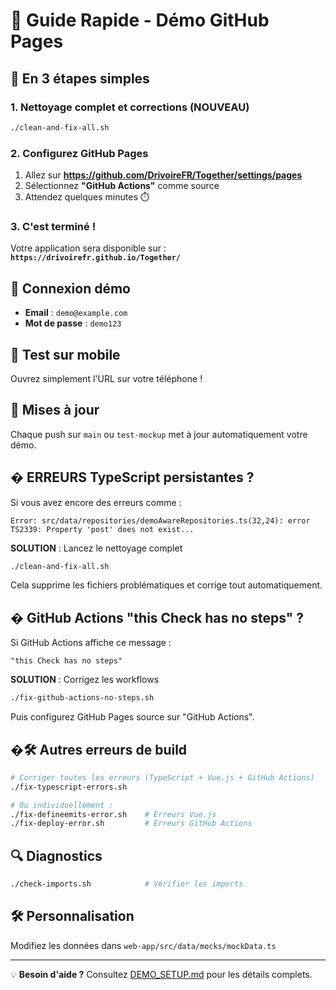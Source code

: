 # 🚀 Guide Rapide - Démo GitHub Pages

## 🎯 En 3 étapes simples

### 1. Nettoyage complet et corrections (NOUVEAU)
```bash
./clean-and-fix-all.sh
```

### 2. Configurez GitHub Pages
1. Allez sur **https://github.com/DrivoireFR/Together/settings/pages**
2. Sélectionnez **"GitHub Actions"** comme source
3. Attendez quelques minutes ⏱️

### 3. C'est terminé !

Votre application sera disponible sur :
**`https://drivoirefr.github.io/Together/`**

## 🔐 Connexion démo
- **Email** : `demo@example.com`
- **Mot de passe** : `demo123`

## 📱 Test sur mobile
Ouvrez simplement l'URL sur votre téléphone !

## 🔄 Mises à jour
Chaque push sur `main` ou `test-mockup` met à jour automatiquement votre démo.

## � ERREURS TypeScript persistantes ?

Si vous avez encore des erreurs comme :
```
Error: src/data/repositories/demoAwareRepositories.ts(32,24): error TS2339: Property 'post' does not exist...
```

**SOLUTION** : Lancez le nettoyage complet
```bash
./clean-and-fix-all.sh
```

Cela supprime les fichiers problématiques et corrige tout automatiquement.

## � GitHub Actions "this Check has no steps" ?

Si GitHub Actions affiche ce message :
```
"this Check has no steps"
```

**SOLUTION** : Corrigez les workflows
```bash
./fix-github-actions-no-steps.sh
```

Puis configurez GitHub Pages source sur "GitHub Actions".

## �🛠️ Autres erreurs de build
```bash
# Corriger toutes les erreurs (TypeScript + Vue.js + GitHub Actions)
./fix-typescript-errors.sh

# Ou individuellement :
./fix-defineemits-error.sh    # Erreurs Vue.js
./fix-deploy-error.sh         # Erreurs GitHub Actions
```

## 🔍 Diagnostics
```bash
./check-imports.sh            # Vérifier les imports
```

## 🛠️ Personnalisation
Modifiez les données dans `web-app/src/data/mocks/mockData.ts`

---

💡 **Besoin d'aide ?** Consultez [DEMO_SETUP.md](DEMO_SETUP.md) pour les détails complets.